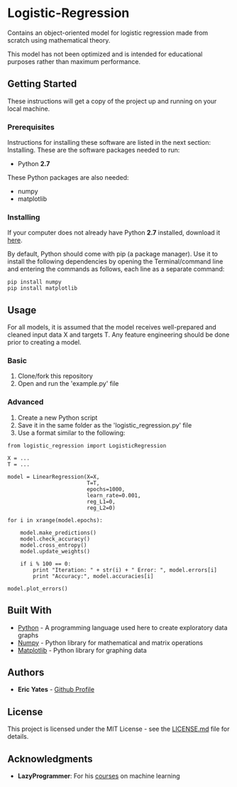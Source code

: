 # Logistic-Regression
Contains an object-oriented model for logistic regression made from scratch using mathematical theory.

This model has not been optimized and is intended for educational purposes rather than maximum performance.

## Getting Started

These instructions will get a copy of the project up and running on your local machine.


### Prerequisites

Instructions for installing these software are listed in the next section: Installing. These are the software packages needed to run:

* Python **2.7**

These Python packages are also needed:

* numpy
* matplotlib


### Installing

If your computer does not already have Python **2.7** installed, download it [here](https://www.python.org/downloads/).

By default, Python should come with pip (a package manager). Use it to install the following dependencies by opening the Terminal/command line and entering the commands as follows, each line as a separate command:

```
pip install numpy
pip install matplotlib
```

## Usage

For all models, it is assumed that the model receives well-prepared and
cleaned input data X and targets T. Any feature engineering should be
done prior to creating a model.

### Basic

1) Clone/fork this repository
2) Open and run the 'example.py' file

### Advanced

1) Create a new Python script
2) Save it in the same folder as the 'logistic_regression.py' file
2) Use a format similar to the following:
```     
from logistic_regression import LogisticRegression

X = ...
T = ...

model = LinearRegression(X=X,
                         T=T,
                         epochs=1000,
                         learn_rate=0.001,
                         reg_L1=0,
                         reg_L2=0)

for i in xrange(model.epochs):
            
    model.make_predictions()
    model.check_accuracy()
    model.cross_entropy()
    model.update_weights()
    
    if i % 100 == 0:
        print "Iteration: " + str(i) + " Error: ", model.errors[i]
        print "Accuracy:", model.accuracies[i]

model.plot_errors()
```

## Built With

* [Python](https://www.python.org/about/) - A programming language used here to create exploratory data graphs
* [Numpy](http://www.numpy.org/) - Python library for mathematical and matrix operations 
* [Matplotlib](https://matplotlib.org/) - Python library for graphing data


## Authors

* **Eric Yates** - [Github Profile](https://github.com/eric-yates)

## License

This project is licensed under the MIT License - see the [LICENSE.md](/LICENSE.md) file for details.

## Acknowledgments

* **LazyProgrammer**: For his [courses](https://www.udemy.com/user/lazy-programmer/) on machine learning

